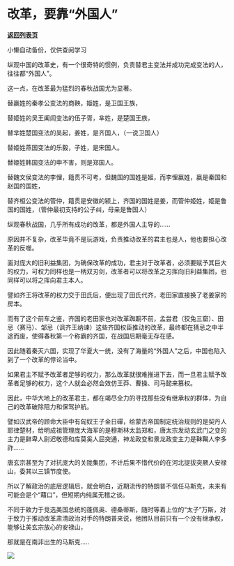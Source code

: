 # 改革，要靠“外国人”

[**返回列表页**](/gzh/政事堂2019)

小懒自动备份，仅供查阅学习

纵观中国的改革史，有一个很奇特的惯例，负责替君主变法并成功完成变法的人，往往都“外国人”。

这一点，在改革最为猛烈的春秋战国尤为显著。

替嬴姓的秦孝公变法的商鞅，姬姓，是卫国王族，

替姬姓的吴王阖闾变法的伍子胥，芈姓，是楚国王族，

替芈姓楚国变法的吴起，姜姓，是齐国人，（一说卫国人）

替姬姓燕国变法的乐毅，子姓，是宋国人。

替姬姓韩国变法的申不害，则是郑国人。

替魏文侯变法的李悝，籍贯不可考，但魏国的国姓是姬，而李悝嬴姓，嬴是秦国和赵国的国姓，

替齐桓公变法的管仲，籍贯是安徽的颍上，齐国的国姓是姜，而管仲姬姓，姬是鲁国的国姓，（管仲最初支持的公子纠，母亲是鲁国人）

纵观春秋战国，几乎所有成功的改革，都是外国人主导的......  

原因并不复杂，改革毕竟不是玩游戏，负责推动改革的君主也是人，他也要担心改革的反噬。

面对庞大的旧利益集团，为确保改革的成功，君主对于改革者，必须要赋予其巨大的权力，可权力同样也是一柄双刃剑，改革者可以将改革之刃挥向旧利益集团，也同样可以将之挥向君主本人。

譬如齐王将改革的权力交于田氏后，便出现了田氏代齐，老田家直接换了老姜家的房本。

而有了这个前车之鉴，齐国的老田家也对改革踟蹰不前，孟尝君（狡兔三窟）、田忌（赛马）、邹忌（讽齐王纳谏）这些齐国权臣推动的改革，最终都在猜忌之中半途而废，使得春秋第一个称霸的齐国，在战国后期毫无存在感。

因此随着秦灭六国，实现了华夏大一统，没有了海量的“外国人”之后，中国也陷入到了一个改革的悖论当中。

如果君主不赋予改革者足够的权力，那么改革就很难推进下去，而一旦君主赋予改革者足够的权力，这个人就会必然会效仿王莽、曹操、司马懿来篡权。

因此，中华大地上的改革君主，都在竭尽全力的寻找那些没有继承权的群体，为自己的改革破除阻力和保驾护航。

譬如汉武帝的顾命大臣中有匈奴王子金日磾，给蒙古帝国制定统治规则的是契丹人耶律楚材，给明成祖管理庞大海军的是穆斯林太监郑和，唐太宗发动玄武门之变的主力是鲜卑人尉迟敬德和库莫奚人屈突通，神龙政变和景龙政变主力是靺鞨人李多祚......

唐玄宗甚至为了对抗庞大的关陇集团，不计后果不惜代价的在河北提拔突厥人安禄山，委其以三镇节度使。

所以了解政治的底层逻辑后，就会明白，近期流传的特朗普不信任马斯克，未来有可能会是个“藉口”，但短期内纯属无稽之谈。

不同于致力于竞选美国总统的蓬佩奥、德桑蒂斯，随时等着上位的“太子”万斯，对于致力于推动改革肃清政治对手的特朗普来说，他团队目前只有一个没有继承权，能够让美玄宗放心的安禄山，

那就是在南非出生的马斯克.....  

![](https://mmbiz.qpic.cn/mmbiz_jpg/rxhS23yu8cOgyQUQlgFWNsP8pHWZiaKicwcljN54hBrYqqfPmDFop4e8zBMj0VsMRAb8DEJZqhLKHicnHl5OvjuJw/640?wx_fmt=jpeg&from;=appmsg)

